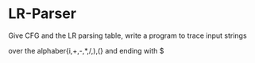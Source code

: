 # LR-Parser


Give CFG and the LR parsing table, write a program to trace input strings

over the alphaber{i,+,-,*,/,),(} and ending with $

